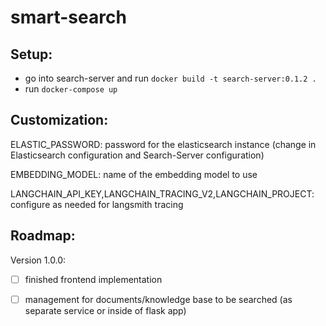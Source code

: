 # smart-search

## Setup:
- go into search-server and run ```docker build -t search-server:0.1.2 .```
- run ```docker-compose up```

## Customization:


ELASTIC_PASSWORD: password for the elasticsearch instance (change in Elasticsearch configuration and Search-Server configuration)


EMBEDDING_MODEL: name of the embedding model to use

LANGCHAIN_API_KEY,LANGCHAIN_TRACING_V2,LANGCHAIN_PROJECT: configure as needed for langsmith tracing



## Roadmap:


Version 1.0.0:
- [ ] finished frontend implementation
- [ ] management for documents/knowledge base to be searched (as separate service or inside of flask app)

